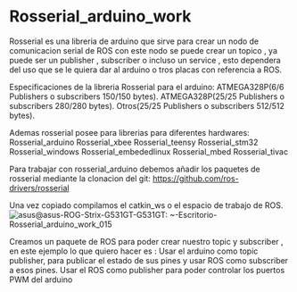 # Rosserial_arduino_work
Rosserial es una libreria de arduino que sirve para crear un nodo de comunicacion serial de ROS con este nodo se puede crear un topico , ya puede ser un publisher , subscriber o incluso un service , esto dependera del uso que se le quiera dar al arduino o tros placas con referencia a ROS.

Especificaciones de la libreria Rosserial para el arduino:
ATMEGA328P(6/6 Publishers o subscribers 150/150 bytes).
ATMEGA328P(25/25 Publishers o subscribers 280/280 bytes).
Otros(25/25 Publishers o subscribers 512/512 bytes).

Ademas rosserial posee para librerias para diferentes hardwares:
Rosserial_arduino
Rosserial_xbee
Rosserial_teensy
Rosserial_stm32
Rosserial_windows
Rosserial_embededlinux
Rosserial_mbed
Rosserial_tivac

Para trabajar con rosserial_arduino debemos añadir los paquetes de rosserial mediante la clonacion del git:
https://github.com/ros-drivers/rosserial

Una vez copiado compilamos el catkin_ws o el espacio de trabajo de ROS.
![asus@asus-ROG-Strix-G531GT-G531GT: ~-Escritorio-Rosserial_arduino_work_015](https://user-images.githubusercontent.com/59718261/81739850-a6d5f600-9461-11ea-805f-5f5f9ad47580.png)

Creamos un paquete de ROS para poder crear nuestro topic y subscriber , en este ejemplo lo que quiero hacer es :
Usar el arduino como topic publisher, para publicar el estado de sus pines y usar ROS como subscriber a esos pines.
Usar el ROS como publisher para poder controlar los puertos PWM del arduino


